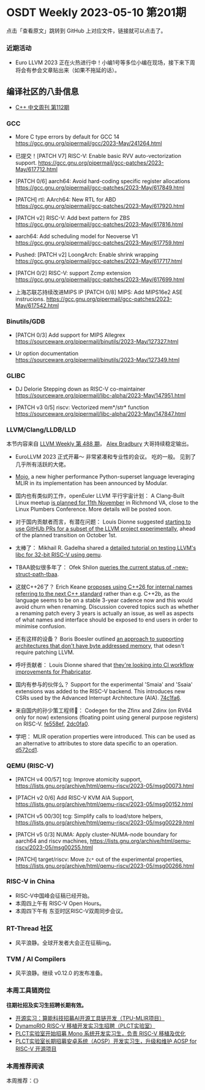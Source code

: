 # OSDT Weekly 2023-05-10 第201期

点击「查看原文」跳转到 GitHub 上对应文件，链接就可以点击了。

### 近期活动

- Euro LLVM 2023 正在火热进行中！小编1号等多位小编在现场，接下来下周将会有参会文章贴出来（如果不拖延的话）。

## 编译社区的八卦信息

- [C++ 中文周刊 第112期](https://mp.weixin.qq.com/s/d-6I8r2IWaoXkfBRkP2hDA)

### GCC

- More C type errors by default for GCC 14
  https://gcc.gnu.org/pipermail/gcc/2023-May/241264.html

- 已提交！[PATCH V7] RISC-V: Enable basic RVV auto-vectorization support.
  https://gcc.gnu.org/pipermail/gcc-patches/2023-May/617712.html

- [PATCH 0/6] aarch64: Avoid hard-coding specific register allocations
  https://gcc.gnu.org/pipermail/gcc-patches/2023-May/617849.html

- [PATCH] rtl: AArch64: New RTL for ABD
  https://gcc.gnu.org/pipermail/gcc-patches/2023-May/617920.html

- [PATCH v2] RISC-V: Add bext pattern for ZBS
  https://gcc.gnu.org/pipermail/gcc-patches/2023-May/617816.html

- aarch64: Add scheduling model for Neoverse V1
  https://gcc.gnu.org/pipermail/gcc-patches/2023-May/617759.html

- Pushed: [PATCH v2] LoongArch: Enable shrink wrapping
  https://gcc.gnu.org/pipermail/gcc-patches/2023-May/617717.html

- [PATCH 0/2] RISC-V: support Zcmp extension
  https://gcc.gnu.org/pipermail/gcc-patches/2023-May/617699.html

- 上海芯联芯持续改进MIPS IP
   [PATCH 0/8] MIPS: Add MIPS16e2 ASE instrucions.
   https://gcc.gnu.org/pipermail/gcc-patches/2023-May/617542.html

### Binutils/GDB

- [PATCH 0/3] Add support for MIPS Allegrex
  https://sourceware.org/pipermail/binutils/2023-May/127327.html

- Ur option documentation
  https://sourceware.org/pipermail/binutils/2023-May/127349.html

### GLIBC

- DJ Delorie Stepping down as RISC-V co-maintainer
  https://sourceware.org/pipermail/libc-alpha/2023-May/147951.html

- [PATCH v3 0/5] riscv: Vectorized mem*/str* function
  https://sourceware.org/pipermail/libc-alpha/2023-May/147847.html

### LLVM/Clang/LLDB/LLD

本节内容来自 [LLVM Weekly 第 488 期](http://llvmweekly.org/issue/488)，
[Alex Bradbury](https://www.linkedin.com/in/alex-bradbury/) 大哥持续稳定输出。

* EuroLLVM 2023 正式开幕～ 非常紧凑和专业性的会议。 吃的一般。 见到了几乎所有活跃的大佬。

* [Mojo](https://docs.modular.com/mojo/), a new higher performance Python-superset language leveraging MLIR in its implementation has been announced by Modular.

* 国内也有类似的工作，openEuler LLVM 平行宇宙计划： A Clang-Built Linux meetup [is planned for 11th November](https://discourse.llvm.org/t/2023-clang-built-linux-meetup-dates/70316) in Richmond VA, close to the Linux Plumbers Conference. More details will be posted soon.

* 对于国内贡献者而言，有潜在问题： Louis Dionne suggested [starting to use GitHUb PRs for a subset of the LLVM project experimentally](https://discourse.llvm.org/t/opening-up-prs-experimentally-for-a-subset-of-the-llvm-project/70375), ahead of the planned transition on October 1st.

* 太棒了： Mikhail R. Gadelha shared a [detailed tutorial on testing LLVM's libc for 32-bit RISC-V using qemu](https://discourse.llvm.org/t/tutorial-testing-libc-in-riscv32-qemu/70356).

* TBAA貌似很多年了： Ofek Shilon [queries the current status of -new-struct-path-tbaa](https://discourse.llvm.org/t/tbaa-new-struct-path-tbaa-status/70349).

* 这就C++26了？ Erich Keane [proposes using C++26 for internal names referring to the next C++ standard](https://discourse.llvm.org/t/rfc-lets-just-call-it-c-26-and-forget-about-the-c-2c-business-at-least-internally/70383) rather than e.g. C++2b, as the language seems to be on a stable 3-year cadence now and this would avoid churn when renaming. Discussion covered topics such as whether a renaming patch every 3 years is actually an issue, as well as aspects of what names and interface should be exposed to end users in order to minimise confusion.

* 还有这样的设备？ Boris Boesler outlined [an approach to supporting architectures that don't have byte addressed memory](https://discourse.llvm.org/t/when-there-are-no-bytes/70352), that odesn't require patching LLVM.

* 呼吁贡献者： Louis Dionne shared that [they're looking into CI workflow improvements for Phabricator](https://discourse.llvm.org/t/investigating-ci-workflow-improvements-and-potential-changes-to-arc/70309).

* 国内有参与的伙伴么？ Support for the experimental 'Smaia' and 'Ssaia' extensions was added to the RISC-V backend. This introduces new CSRs used by the Advanced Interrupt Architecture (AIA). [74c1fa6](https://reviews.llvm.org/rG74c1fa60b5f5).

* 来自国内的孙少策工程师🎉： Codegen for the Zfinx and Zdinx (on RV64 only for now) extensions (floating point using general purpose registers) on RISC-V.
  [fe558ef](https://reviews.llvm.org/rGfe558efe71c1),
  [2dc0fa0](https://reviews.llvm.org/rG2dc0fa050eff).

* 学吧： MLIR operation properties were introduced. This can be used as an alternative to attributes to store data specific to an operation.
  [d572cd1](https://reviews.llvm.org/rGd572cd1b067f).

### QEMU (RISC-V)


- [PATCH v4 00/57] tcg: Improve atomicity support,
  https://lists.gnu.org/archive/html/qemu-riscv/2023-05/msg00073.html

- [PTACH v2 0/6] Add RISC-V KVM AIA Support,
  https://lists.gnu.org/archive/html/qemu-riscv/2023-05/msg00152.html

- [PATCH v5 00/30] tcg: Simplify calls to load/store helpers,
  https://lists.gnu.org/archive/html/qemu-riscv/2023-05/msg00229.html

- [PATCH v5 0/3] NUMA: Apply cluster-NUMA-node boundary for aarch64 and riscv machines,
  https://lists.gnu.org/archive/html/qemu-riscv/2023-05/msg00255.html

- [PATCH] target/riscv: Move `Zc*` out of the experimental properties,
  https://lists.gnu.org/archive/html/qemu-riscv/2023-05/msg00266.html

### RISC-V in China

- RISC-V中国峰会征稿已经开始。
- 本周四上午有 RISC-V Open Hours。
- 本周四下午有 东亚时区RISC-V双周同步会议。

### RT-Thread 社区

- 风平浪静。全球开发者大会正在征稿ing。

### TVM / AI Compilers

- 风平浪静。继续 v0.12.0 的发布准备。

### 本周工具链岗位

**往期社招及实习生招聘长期有效。**

- [开源实习：算能科技招募AI开源工具链开发（TPU-MLIR项目）](https://mp.weixin.qq.com/s/IBJh0ip4k11PzIMZecsWSw)
- [DynamoRIO RISC-V 移植开发实习生招聘（PLCT实验室）](https://mp.weixin.qq.com/s/J_5TjT6DOqeOXJXQI5VQxw)
- [PLCT实验室开始招募 Mono 系统开发实习生，负责 RISC-V 移植及优化](https://mp.weixin.qq.com/s/whEW7Hay1jIP1tBzIPay1A)
- [PLCT实验室长期招募安卓系统（AOSP）开发实习生，升级和维护 AOSP for RISC-V 开源项目](https://mp.weixin.qq.com/s/dJP2cEB1nex2inR5c-cJog)


### 本周推荐阅读

本周推荐：《》
